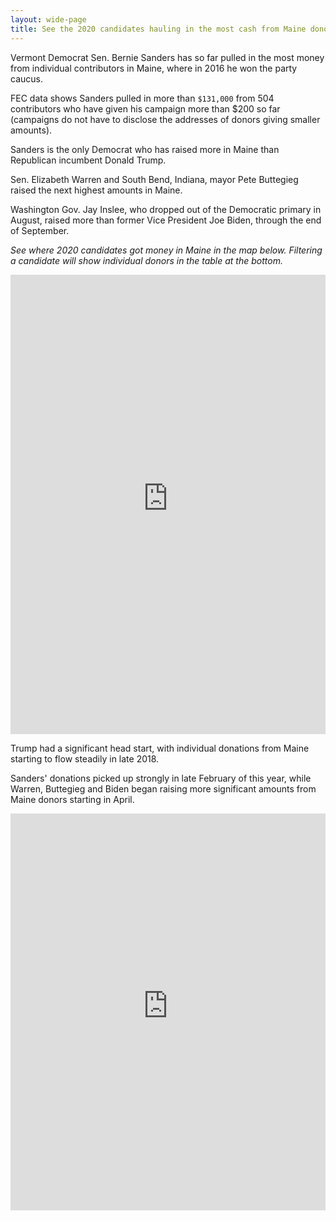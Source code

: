 ```yaml
---
layout: wide-page
title: See the 2020 candidates hauling in the most cash from Maine donors
---
```

Vermont Democrat Sen. Bernie Sanders has so far pulled in the most money from individual contributors in Maine, where in 2016 he won the party caucus.

FEC data shows Sanders pulled in more than `$131,000` from 504 contributors who have given his campaign more than $200 so far (campaigns do not have to disclose the addresses of donors giving smaller amounts).

Sanders is the only Democrat who has raised more in Maine than Republican incumbent Donald Trump.

Sen. Elizabeth Warren and South Bend, Indiana, mayor Pete Buttegieg raised the next highest amounts in Maine.

Washington Gov. Jay Inslee, who dropped out of the Democratic primary in August, raised more than former Vice President Joe Biden, through the end of September.

_See where 2020 candidates got money in Maine in the map below. Filtering a candidate will show individual donors in the table at the bottom._

<!--Donations map-->
<div><iframe style="border: none;" src="https://public.tableausoftware.com/views/maine-presidential-contributions/Contributionsmapped?:showVizHome=no&amp;:embed=true" width="100%" height="735px"></iframe></div>

Trump had a significant head start, with individual donations from Maine starting to flow steadily in late 2018.

Sanders' donations picked up strongly in late February of this year, while Warren, Buttegieg and Biden began raising more significant amounts from Maine donors starting in April.

<div><iframe style="border: none;" src="https://public.tableausoftware.com/views/maine-presidential-contributions/Timeline?:showVizHome=no&amp;:embed=true" width="100%" height="635px"></iframe></div>
